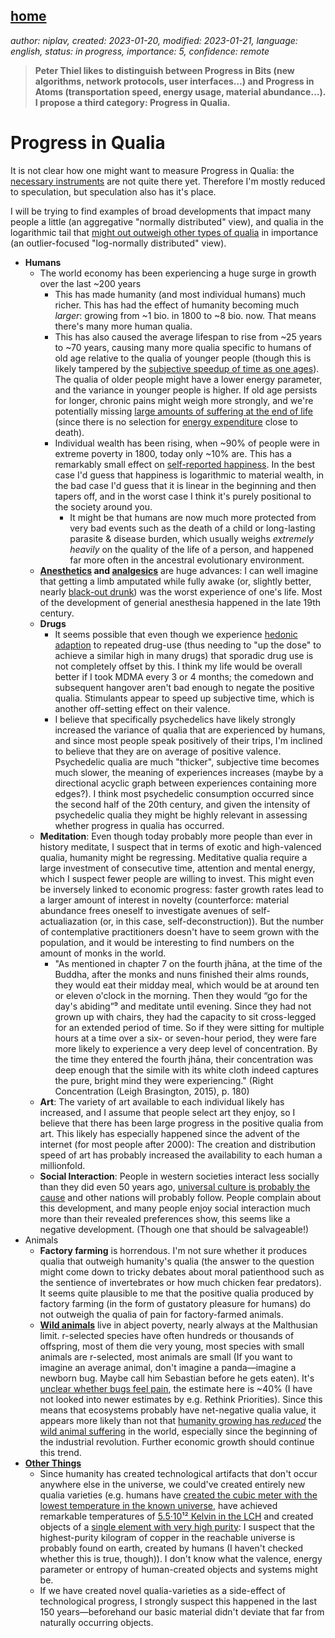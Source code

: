 [home](./index.md)
------------------

*author: niplav, created: 2023-01-20, modified: 2023-01-21, language: english, status: in progress, importance: 5, confidence: remote*

> __Peter Thiel likes to distinguish between Progress in Bits (new
algorithms, network protocols, user interfaces…) and Progress in Atoms
(transportation speed, energy usage, material abundance…). I propose
a third category: Progress in Qualia.__

Progress in Qualia
===================

It is not clear how one might want to
measure Progress in Qualia: the [necessary
instruments](https://qualiacomputing.com/2020/02/23/qualiascope/ "Qualiascope")
are not quite there yet. Therefore I'm mostly reduced to
speculation, but speculation also has it's place.

I will be trying to find examples of broad
developments that impact many people a little (an aggregative "normally distributed" view), and
qualia in the logarithmic tail that [might out outweigh other types of
qualia](https://forum.effectivealtruism.org/posts/gtGe8WkeFvqucYLAF/logarithmic-scales-of-pleasure-and-pain-rating-ranking-and "Logarithmic Scales of Pleasure and Pain: Rating, Ranking, and Comparing Peak Experiences Suggest the Existence of Long Tails for Bliss and Suffering")
in importance (an outlier-focused "log-normally distributed" view).

* __Humans__
	* The world economy has been experiencing a huge surge in growth over the last ~200 years
		* This has made humanity (and most individual humans) much richer. This has had the effect of humanity becoming much *larger*: growing from ~1 bio. in 1800 to ~8 bio. now. That means there's many more human qualia.
		* This has also caused the average lifespan to rise from ~25 years to ~70 years, causing many more qualia specific to humans of old age relative to the qualia of younger people (though this is likely tampered by the [subjective speedup of time as one ages](https://en.wikipedia.org/wiki/Time_perception#Changes_with_age)). The qualia of older people might have a lower energy parameter, and the variance in younger people is higher. If old age persists for longer, chronic pains might weigh more strongly, and we're potentially missing [large amounts of suffering at the end of life](https://slatestarcodex.com/2013/07/17/who-by-very-slow-decay/) (since there is no selection for [energy expenditure](https://reflectivedisequilibrium.blogspot.com/2012/03/are-pain-and-pleasure-equally-energy.html) close to death).
		* Individual wealth has been rising, when ~90% of people were in extreme poverty in 1800, today only ~10% are. This has a remarkably small effect on [self-reported happiness](https://forum.effectivealtruism.org/posts/gCDsAj3K5gcZvGgbg/will-faster-economic-growth-make-us-happier-the-relevance-of). In the best case I'd guess that happiness is logarithmic to material wealth, in the bad case I'd guess that it is linear in the beginning and then tapers off, and in the worst case I think it's purely positional to the society around you.
			* It might be that humans are now much more protected from very bad events such as the death of a child or long-lasting parasite & disease burden, which usually weighs *extremely heavily* on the quality of the life of a person, and happened far more often in the ancestral evolutionary environment.
	* __[Anesthetics](https://en.wikipedia.org/wiki/Anesthetic) and [analgesics](https://en.wikipedia.org/wiki/Analgesic)__ are huge advances: I can well imagine that getting a limb amputated while fully awake (or, slightly better, nearly [black-out drunk](https://en.wikipedia.org/wiki/Anesthesia#History)) was the worst experience of one's life. Most of the development of generial anesthesia happened in the late 19th century.
	* __Drugs__
		* It seems possible that even though we experience [hedonic adaption](https://en.wikipedia.org/wiki/Hedonic_treadmill) to repeated drug-use (thus needing to "up the dose" to achieve a similar high in many drugs<!--TODO: find a cite?-->) that sporadic drug use is not completely offset by this. I think my life would be overall better if I took MDMA every 3 or 4 months; the comedown and subsequent hangover aren't bad enough to negate the positive qualia. Stimulants appear to speed up subjective time, which is another off-setting effect on their valence.
		* I believe that specifically psychedelics have likely strongly increased the variance of qualia that are experienced by humans, and since most people speak positively of their trips, I'm inclined to believe that they are on average of positive valence. Psychedelic qualia are much "thicker", subjective time becomes much slower, the meaning of experiences increases (maybe by a directional acyclic graph between experiences containing more edges?<!--TODO: link pseudo-time arrow-->). I think most psychedelic consumption occurred since the second half of the 20th century, and given the intensity of psychedelic qualia they might be highly relevant in assessing whether progress in qualia has occurred.
	* __Meditation__: Even though today probably more people than ever in history meditate<!--TODO: source?-->, I suspect that in terms of exotic and high-valenced qualia, humanity might be regressing. Meditative qualia require a large investment of consecutive time, attention and mental energy, which I suspect fewer people are willing to invest. This might even be inversely linked to economic progress: faster growth rates lead to a larger amount of interest in novelty (counterforce: material abundance frees oneself to investigate avenues of self-actualiazation (or, in this case, self-deconstruction)). But the number of contemplative practitioners doesn't have to seem grown with the population, and it would be interesting to find numbers on the amount of monks in the world.
		* "As mentioned in chapter 7 on the fourth jhāna, at the time of the Buddha, after the monks and nuns finished their alms rounds, they would eat their midday meal, which would be at around ten or eleven o'clock in the morning. Then they would “go for the day's abiding”⁹ and meditate until evening. Since they had not grown up with chairs, they had the capacity to sit cross-legged for an extended period of time. So if they were sitting for multiple hours at a time over a six- or seven-hour period, they were fare more likely to experience a very deep level of concentration. By the time they entered the fourth jhāna, their concentration was deep enough that the simile with its white cloth indeed captures the pure, bright mind they were experiencing." (Right Concentration (Leigh Brasington, 2015), p. 180)
	* __Art__: The variety of art available to each individual likely has increased, and I assume that people select art they enjoy, so I believe that there has been large progress in the positive qualia from art. This likely has especially happened since the advent of the internet (for most people after 2000): The creation and distribution speed of art has probably increased the availability to each human a millionfold.
	* __Social Interaction__: People in western societies interact less socially than they did even 50 years ago<!--TODO: source-->, [universal culture is probably the cause](http://slatestarcodex.com/2016/07/25/how-the-west-was-won/) and other nations will probably follow. People complain about this development, and many people enjoy social interaction much more than their revealed preferences show, this seems like a negative development. (Though one that should be salvageable!)
* Animals
	* __Factory farming__ is horrendous. I'm not sure whether it produces qualia that outweigh humanity's qualia (the answer to the question might come down to tricky debates about moral patienthood such as the sentience of invertebrates or how much chicken fear predators). It seems quite plausible to me that the positive qualia produced by factory farming (in the form of gustatory pleasure for humans) do not outweigh the qualia of pain for factory-farmed animals.
	* __[Wild animals](https://foundational-research.org/the-importance-of-wild-animal-suffering/)__ live in abject poverty, nearly always at the Malthusian limit. r-selected species have often hundreds or thousands of offspring, most of them die very young, most species with small animals are r-selected, most animals are small (If you want to imagine an average animal, don't imagine a panda—imagine a newborn bug. Maybe call him Sebastian before he gets eaten). It's [unclear whether bugs feel pain](https://reducing-suffering.org/do-bugs-feel-pain/), the estimate here is ~40% (I have not looked into newer estimates by e.g. Rethink Priorities). Since this means that ecosystems probably have net-negative qualia value, it appears more likely than not that [humanity growing has *reduced*](https://reducing-suffering.org/humanitys-net-impact-on-wild-animal-suffering/) the [wild animal suffering](https://reducing-suffering.org/hanpp-krausmann-et-al-2013/) in the world, especially since the beginning of the industrial revolution. Further economic growth should continue this trend.
* __[Other Things](https://opentheory.net/2019/09/whats-out-there/index.html)__
	* Since humanity has created technological artifacts that don't occur anywhere else in the universe, we could've created entirely new qualia varieties (e.g. humans have [created the cubic meter with the lowest temperature in the known universe](https://en.wikipedia.org/Absolute_zero#Very_low_temperatures), have achieved remarkable temperatures of [5.5·10¹² Kelvin in the LCH](https://en.wikipedia.org/wiki/Orders_of_magnitude_\(temperature\)) and created objects of a [single element with very high purity](https://en.wikipedia.org/wiki/Alternative_approaches_to_redefining_the_kilogram#Avogadro_project): I suspect that the highest-purity kilogram of copper in the reachable universe is probably found on earth, created by humans (I haven't checked whether this is true, though)). I don't know what the valence, energy parameter or entropy of human-created objects and systems might be.
	* If we have created novel qualia-varieties as a side-effect of technological progress, I strongly suspect this happened in the last 150 years—beforehand our basic material didn't deviate that far from naturally occurring objects.
